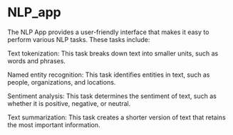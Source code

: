 # NLP_app
The NLP App provides a user-friendly interface that makes it easy to perform various NLP tasks. 
These tasks include:

Text tokenization: This task breaks down text into smaller units, such as words and phrases.

Named entity recognition: This task identifies entities in text, such as people, organizations, and locations.

Sentiment analysis: This task determines the sentiment of text, such as whether it is positive, negative, or neutral.

Text summarization: This task creates a shorter version of text that retains the most important information.
